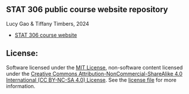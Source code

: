 ## STAT 306 public course website repository

Lucy Gao & Tiffany Timbers, 2024

- [STAT 306 course website](https://ubc-stat.github.io/stat-306-student)

## License:

Software licensed under the [MIT License](https://spdx.org/licenses/MIT.html), non-software content licensed under the [Creative Commons Attribution-NonCommercial-ShareAlike 4.0 International (CC BY-NC-SA 4.0) License](https://creativecommons.org/licenses/by-nc-sa/4.0/). See the [license file](LICENSE.md) for more information.
